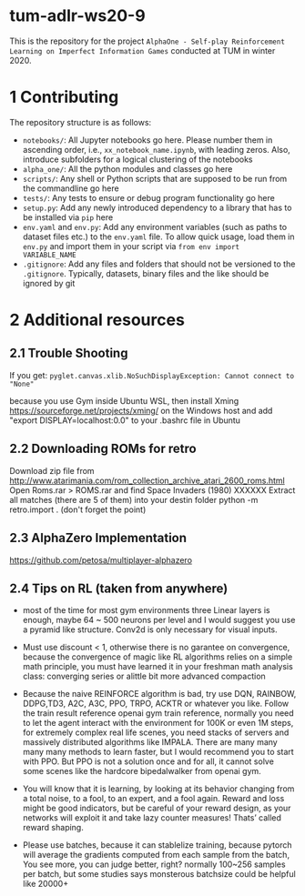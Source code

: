 # tum-adlr-ws20-9
This is the repository for the project `AlphaOne - Self-play Reinforcement Learning on Imperfect Information Games` conducted at TUM in winter 2020.

# 1 Contributing
The repository structure is as follows:
 * `notebooks/`: All Jupyter notebooks go here. Please number them in ascending order, i.e., `xx_notebook_name.ipynb`, with leading zeros. Also, introduce subfolders for a logical clustering of the notebooks
 * `alpha_one/`: All the python modules and classes go here
 * `scripts/`: Any shell or Python scripts that are supposed to be run from the commandline go here
 * `tests/`: Any tests to ensure or debug program functionality go here  
 * `setup.py`: Add any newly introduced dependency to a library that has to be installed via `pip` here
 * `env.yaml` and `env.py`: Add any environment variables (such as paths to dataset files etc.) to the `env.yaml` file. To allow quick usage, load them in `env.py` and import them in your script via `from env import VARIABLE_NAME`
 * `.gitignore`: Add any files and folders that should not be versioned to the `.gitignore`. Typically, datasets, binary files and the like should be ignored by git

# 2 Additional resources
## 2.1 Trouble Shooting

If you get:
`pyglet.canvas.xlib.NoSuchDisplayException: Cannot connect to "None"`

because you use Gym inside Ubuntu WSL, then install Xming https://sourceforge.net/projects/xming/ on the Windows host and add "export DISPLAY=localhost:0.0" to your .bashrc file in Ubuntu


## 2.2 Downloading ROMs for retro

Download zip file from http://www.atarimania.com/rom_collection_archive_atari_2600_roms.html
Open Roms.rar > ROMS.rar and find Space Invaders (1980) XXXXXX
Extract all matches (there are 5 of them) into your destin folder
python -m retro.import . (don't forget the point)

## 2.3 AlphaZero Implementation

https://github.com/petosa/multiplayer-alphazero

## 2.4 Tips on RL (taken from anywhere)
 * most of the time for most gym environments three Linear layers is enough, maybe 64 ~ 500 neurons per level and I would suggest you use a pyramid like structure. Conv2d is only necessary for visual inputs.

 * Must use discount < 1, otherwise there is no garantee on convergence, because the convergence of magic like RL algorithms relies on a simple math principle, you must have learned it in your freshman math analysis class: converging series or alittle bit more advanced compaction

 * Because the naive REINFORCE algorithm is bad, try use DQN, RAINBOW, DDPG,TD3, A2C, A3C, PPO, TRPO, ACKTR or whatever you like. Follow the train result reference openai gym train reference, normally you need to let the agent interact with the environment for 100K or even 1M steps, for extremely complex real life scenes, you need stacks of servers and massively distributed algorithms like IMPALA. There are many many many many methods to learn faster, but I would recommend you to start with PPO. But PPO is not a solution once and for all, it cannot solve some scenes like the hardcore bipedalwalker from openai gym.

 * You will know that it is learning, by looking at its behavior changing from a total noise, to a fool, to an expert, and a fool again. Reward and loss might be good indicators, but be careful of your reward design, as your networks will exploit it and take lazy counter measures! Thats’ called reward shaping.

 * Please use batches, because it can stablelize training, because pytorch will average the gradients computed from each sample from the batch, You see more, you can judge better, right? normally 100~256 samples per batch, but some studies says monsterous batchsize could be helpful like 20000+
